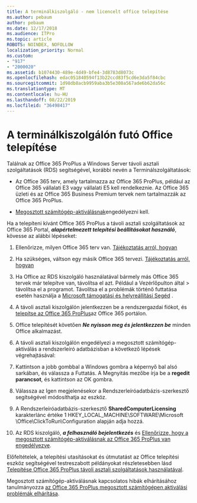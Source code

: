 ```yaml
---
title: A terminálkiszolgáló - nem licencelt office telepítése
ms.author: pebaum
author: pebaum
ms.date: 12/17/2018
ms.audience: ITPro
ms.topic: article
ROBOTS: NOINDEX, NOFOLLOW
localization_priority: Normal
ms.custom:
- "917"
- "2000020"
ms.assetid: b1074430-489e-4d49-bfe4-3d8783d8073c
ms.openlocfilehash: edac051840594f13b22ccd83f5cd6e3da5f84cbc
ms.sourcegitcommit: 1d98db8acb9959aba3b5e308a567ade6b62da56c
ms.translationtype: MT
ms.contentlocale: hu-HU
ms.lasthandoff: 08/22/2019
ms.locfileid: "36498417"
---
```

# <a name="installing-office-on-a-terminal-server"></a>A terminálkiszolgálón futó Office telepítése

Találnak az Office 365 ProPlus a Windows Server távoli asztali szolgáltatások (RDS) segítségével, korábbi nevén a Terminálszolgáltatások:
  
- Az Office 365 terv, amely tartalmazza az Office 365 ProPlus, például az Office 365 vállalati E3 vagy vállalati E5 kell rendelkeznie. Az Office 365 üzleti és az Office 365 Business Premium tervek nem tartalmazzák az Office 365 ProPlus.

- [Megosztott számítógép-aktiválásnak](https://docs.microsoft.com/DeployOffice/overview-of-shared-computer-activation-for-office-365-proplus)engedélyezni kell.

Ha a telepíteni kívánt Office 365 ProPlus a távoli asztali szolgáltatások az Office 365 Portal, ***alapértelmezett telepítési beállításokat használó***, kövesse az alábbi lépéseket:
  
1. Ellenőrizze, milyen Office 365 terv van. [Tájékoztatás arról, hogyan](https://docs.microsoft.com/office365/admin/admin-overview/what-subscription-do-i-have)

2. Ha szükséges, váltson egy másik Office 365 tervezi. [Tájékoztatás arról, hogyan](https://docs.microsoft.com/office365/admin/subscriptions-and-billing/switch-to-a-different-plan)

3. Ha Office az RDS kiszolgáló használatával bármely más Office 365 tervek már telepítve van, távolítsa el azt. Például a Vezérlőpulton által \> távolítsa el a programot. Távolítsa el a problémák történő futtatása esetén használja a [Microsoft támogatási és helyreállítási Segéd](https://aka.ms/SARA-OfficeUninstall-Alchemy) .

4. A távoli asztali kiszolgálón jelentkezzen be a rendszergazdai fiókot, és [telepítse az Office 365 ProPlus](https://portal.office.com/OLS/MySoftware.aspx)az Office 365 portálon.

5. Office telepítését követően ***Ne nyisson meg és jelentkezzen be*** minden Office alkalmazást.

6. A távoli asztali kiszolgálón engedélyezi a megosztott számítógép-aktiválás a rendszerleíró adatbázisban a következő lépések végrehajtásával:

1. Kattintson a jobb gombbal a Windows gombra a képernyő bal alsó sarkában, és válassza a Futtatás. A Megnyitás mezőbe írja be a **regedit parancsot**, és kattintson az OK gombra.

2. Válassza az Igen megjelenésekor a Rendszerleíróadatbázis-szerkesztő segítségével módosíthatja az eszköz.

3. A Rendszerleíróadatbázis-szerkesztő **SharedComputerLicensing** karakterlánc értéke 1 HKEY_LOCAL_MACHINE\SOFTWARE\Microsoft \Office\ClickToRun\Configuration alapján adja hozzá.

7. Az RDS kiszolgáló, ***a felhasználó bejelentkezés*** és [Ellenőrizze, hogy a megosztott számítógép-aktiválásnak az Office 365 ProPlus van engedélyezve](https://docs.microsoft.com/DeployOffice/troubleshoot-issues-with-shared-computer-activation-for-office-365-proplus#verify-that-activation-for-office-365-proplus-succeeded).

Előfeltételek, a telepítési utasításokat és útmutatást az Office telepítési eszköz segítségével testreszabott példányokat részletesebben lásd [Telepítése Office 365 ProPlus távoli asztali szolgáltatások használatával](https://docs.microsoft.com/DeployOffice/deploy-office-365-proplus-by-using-remote-desktop-services).
  
Megosztott számítógép-aktiválásnak kapcsolatos hibák elhárításához tanulmányozza [az Office 365 ProPlus megosztott számítógépen aktiválási problémák elhárítása](https://docs.microsoft.com/DeployOffice/troubleshoot-issues-with-shared-computer-activation-for-office-365-proplus).
  